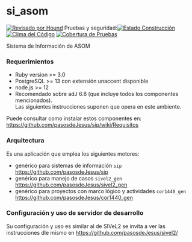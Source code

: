 # si_asom


[![Revisado por Hound](https://img.shields.io/badge/Reviewed_by-Hound-8E64B0.svg)](https://houndci.com) Pruebas y seguridad:[![Estado Construcción](https://gitlab.com/pasosdeJesus/si_asom/badges/main/pipeline.svg)](https://gitlab.com/pasosdeJesus/si_asom/-/pipelines?page=1&scope=all&ref=main) [![Clima del Código](https://codeclimate.com/github/pasosdeJesus/si_asom/badges/gpa.svg)](https://codeclimate.com/github/pasosdeJesus/si_asom) [![Cobertura de Pruebas](https://codeclimate.com/github/pasosdeJesus/si_asom/badges/coverage.svg)](https://codeclimate.com/github/pasosdeJesus/si_asom)


Sistema de Información de ASOM


### Requerimientos
* Ruby version >= 3.0
* PostgreSQL >= 13 con extensión unaccent disponible
* node.js >= 12
* Recomendado sobre adJ 6.8 (que incluye todos los componentes mencionados).  
  Las siguientes instrucciones suponen que opera en este ambiente.

Puede consultar como instalar estos componentes en: 
<https://github.com/pasosdeJesus/sip/wiki/Requisitos>


### Arquitectura

Es una aplicación que emplea los siguientes motores:
*  genérico para sistemas de información ```sip``` 
  <https://github.com/pasosdeJesus/sip>
*  genérico para manejo de casos ```sivel2_gen``` 
  <https://github.com/pasosdeJesus/sivel2_gen>
*  genérico para proyectos con marco lógico y actividades ```cor1440_gen``` 
  <https://github.com/pasosdeJesus/cor1440_gen>


### Configuración y uso de servidor de desarrollo

Su configuración y uso es similar al de SIVeL2 se invita a ver
las instrucciones dle mismo en
<https://github.com/pasosdeJesus/sivel2/>


